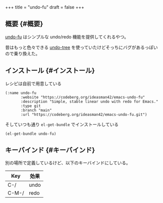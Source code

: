+++
title = "undo-fu"
draft = false
+++

## 概要 {#概要}

[undo-fu](https://github.com/emacsmirror/undo-fu) はシンプルな undo/redo 機能を提供してくれるやつ。

昔はもっと色々できる [undo-tree](https://www.emacswiki.org/emacs/UndoTree) を使っていたけどそっちにバグがあるっぽいので乗り換えた。


## インストール {#インストール}

レシピは自前で用意している

```emacs-lisp
(:name undo-fu
       :website "https://codeberg.org/ideasman42/emacs-undo-fu"
       :description "Simple, stable linear undo with redo for Emacs."
       :type git
       :branch "main"
       :url "https://codeberg.org/ideasman42/emacs-undo-fu.git")
```

そしていつも通り `el-get-bundle` でインストールしている

```emacs-lisp
(el-get-bundle undo-fu)
```


## キーバインド {#キーバインド}

別の場所で定義しているけど、以下のキーバインドにしている。

| Key   | 効果 |
|-------|----|
| C-/   | undo |
| C-M-/ | redo |
